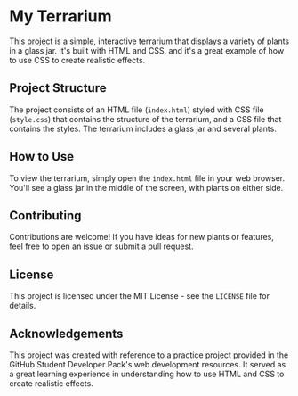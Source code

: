# My Terrarium

This project is a simple, interactive terrarium that displays a variety of plants in a glass jar. It's built with HTML and CSS, and it's a great example of how to use CSS to create realistic effects.

## Project Structure

The project consists of an HTML file (`index.html`) styled with CSS file (`style.css`) that contains the structure of the terrarium, and a CSS file that contains the styles. The terrarium includes a glass jar and several plants.

## How to Use

To view the terrarium, simply open the `index.html` file in your web browser. You'll see a glass jar in the middle of the screen, with plants on either side.

## Contributing

Contributions are welcome! If you have ideas for new plants or features, feel free to open an issue or submit a pull request.

## License

This project is licensed under the MIT License - see the `LICENSE` file for details.

## Acknowledgements

This project was created with reference to a practice project provided in the GitHub Student Developer Pack's web development resources. It served as a great learning experience in understanding how to use HTML and CSS to create realistic effects.
